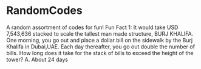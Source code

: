 # RandomCodes
A random assortment of codes for fun!
Fun Fact 1: It would take USD 7,543,636 stacked to scale the tallest man made structure, BURJ KHALIFA.
One morning, you go out and place a dollar bill on the sidewalk by the Burj Khalifa in Dubai,UAE. Each day thereafter, you go out double the number of bills. How long does it take for the stack of bills to exceed the height of the tower? A. About 24 days
